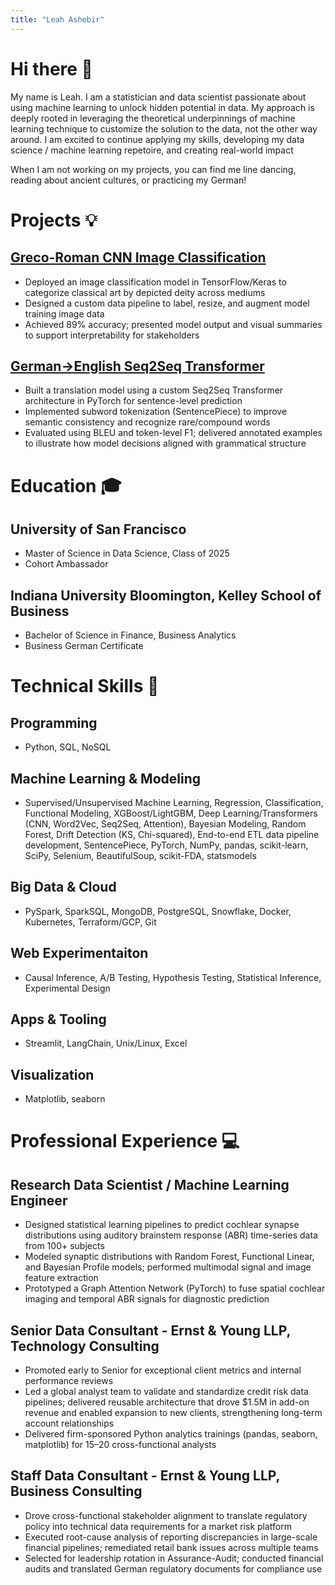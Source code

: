 ```yaml
---
title: "Leah Ashebir"
---
```


<link rel="stylesheet" href="/assets/css/style.scss">

# Hi there 👋
My name is Leah. I am a statistician and data scientist passionate about using machine learning to unlock hidden potential in data. My approach is deeply rooted in leveraging the theoretical underpinnings of machine learning technique to customize the solution to the data, not the other way around. I am excited to continue applying my skills, developing my data science / machine learning repetoire, and creating real-world impact

When I am not working on my projects, you can find me line dancing, reading about ancient cultures, or practicing my German!

# Projects 💡
## [Greco-Roman CNN Image Classification](https://github.com/lashebir/grecoroman-imageclassification)
  - Deployed an image classification model in TensorFlow/Keras to categorize classical art by depicted deity across mediums
  - Designed a custom data pipeline to label, resize, and augment model training image data
  - Achieved 89% accuracy; presented model output and visual summaries to support interpretability for stakeholders
    
## [German→English Seq2Seq Transformer](https://github.com/lashebir/de-en-translator)
  -  Built a translation model using a custom Seq2Seq Transformer architecture in PyTorch for sentence-level prediction
  - Implemented subword tokenization (SentencePiece) to improve semantic consistency and recognize rare/compound words
  - Evaluated using BLEU and token-level F1; delivered annotated examples to illustrate how model decisions aligned with
grammatical structure

# Education 🎓
## University of San Francisco
- Master of Science in Data Science, Class of 2025
- Cohort Ambassador
  
## Indiana University Bloomington, Kelley School of Business
- Bachelor of Science in Finance, Business Analytics
- Business German Certificate

# Technical Skills 🧠
## Programming
- Python, SQL, NoSQL

## Machine Learning & Modeling
- Supervised/Unsupervised Machine Learning, Regression, Classification, Functional
Modeling, XGBoost/LightGBM, Deep Learning/Transformers (CNN, Word2Vec, Seq2Seq, Attention), Bayesian Modeling,
Random Forest, Drift Detection (KS, Chi-squared), End-to-end ETL data pipeline development, SentencePiece, PyTorch, NumPy, pandas, scikit-learn, SciPy, Selenium, BeautifulSoup, scikit-FDA, statsmodels

## Big Data & Cloud
- PySpark, SparkSQL, MongoDB, PostgreSQL, Snowflake, Docker, Kubernetes, Terraform/GCP, Git

## Web Experimentaiton
- Causal Inference, A/B Testing, Hypothesis Testing, Statistical Inference, Experimental Design

## Apps & Tooling
- Streamlit, LangChain, Unix/Linux, Excel
  
## Visualization
- Matplotlib, seaborn

# Professional Experience 💻
## Research Data Scientist / Machine Learning Engineer
  - Designed statistical learning pipelines to predict cochlear synapse distributions using auditory brainstem response (ABR)
time-series data from 100+ subjects
  - Modeled synaptic distributions with Random Forest, Functional Linear, and Bayesian Profile models;
performed multimodal signal and image feature extraction
  - Prototyped a Graph Attention Network (PyTorch) to fuse spatial cochlear imaging and temporal ABR signals for
diagnostic prediction


## Senior Data Consultant - Ernst & Young LLP, Technology Consulting
  - Promoted early to Senior for exceptional client metrics and internal performance reviews
  - Led a global analyst team to validate and standardize credit risk data pipelines; delivered reusable architecture that drove
$1.5M in add-on revenue and enabled expansion to new clients, strengthening long-term account relationships
  - Delivered firm-sponsored Python analytics trainings (pandas, seaborn, matplotlib) for 15–20 cross-functional analysts


## Staff Data Consultant - Ernst & Young LLP, Business Consulting
  - Drove cross-functional stakeholder alignment to translate regulatory policy into technical data requirements for a
market risk platform
  - Executed root-cause analysis of reporting discrepancies in large-scale financial pipelines; remediated retail bank issues across
multiple teams
  - Selected for leadership rotation in Assurance-Audit; conducted financial audits and translated German regulatory
documents for compliance use

